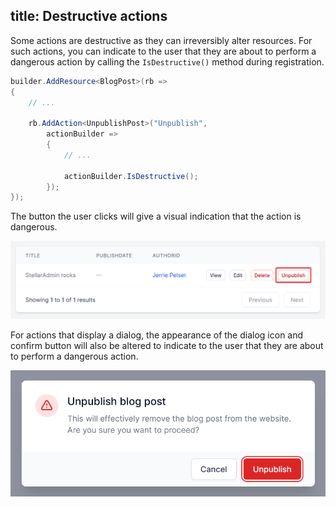 title: Destructive actions
---

Some actions are destructive as they can irreversibly alter resources. For such actions, you can indicate to the user that they are about to perform a dangerous action by calling the `IsDestructive()` method during registration.

```cs
builder.AddResource<BlogPost>(rb =>
{
    // ...

    rb.AddAction<UnpublishPost>("Unpublish",
        actionBuilder =>
        {
            // ...

            actionBuilder.IsDestructive();
        });
});
```

The button the user clicks will give a visual indication that the action is dangerous.

![The button for a destructive action](images/destructive-action.png)

For actions that display a dialog, the appearance of the dialog icon and confirm button will also be altered to indicate to the user that they are about to perform a dangerous action.

![The dialog for a destructive action](images/destructive-action-dialog.png)
